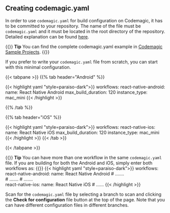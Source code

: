 ---
---

## Creating codemagic.yaml
In order to use `codemagic.yaml` for build configuration on Codemagic, it has to be committed to your repository. The name of the file must be `codemagic.yaml` and it must be located in the root directory of the repository. Detailed explanation can be found [here](../yaml/yaml-getting-started).

{{<notebox>}}
**Tip**
You can find the complete codemagic.yaml example in [Codemagic Sample Projects](https://github.com/codemagic-ci-cd/codemagic-sample-projects/blob/main/react-native/react-native-demo-project/codemagic.yaml#L5).
{{</notebox>}}

If you prefer to write your `codemagic.yaml` file from scratch, you can start with this minimal configuration.

{{< tabpane >}}
{{% tab header="Android" %}}

{{< highlight yaml "style=paraiso-dark">}}
workflows:
    react-native-android:
        name: React Native Android
        max_build_duration: 120
        instance_type: mac_mini
{{< /highlight >}}

{{% /tab %}}

{{% tab header="iOS" %}}

{{< highlight yaml "style=paraiso-dark">}}
workflows:
    react-native-ios:
        name: React Native iOS
        max_build_duration: 120
        instance_type: mac_mini
{{< /highlight >}}
{{< /tab >}}

{{< /tabpane >}}


{{<notebox>}}
**Tip**
You can have more than one workflow in the same `codemagic.yaml` file. If you are building for both the Android and iOS, simply enter both workflows as:
{{</notebox>}}
{{< highlight yaml "style=paraiso-dark">}}
workflows:
    react-native-android:
        name: React Native Android
        # .......    
        # .......
        # .......  
    react-native-ios:
        name: React Native iOS
        # ......
{{< /highlight >}}


Scan for the `codemagic.yaml` file by selecting a branch to scan and clicking the **Check for configuration** file button at the top of the page. Note that you can have different configuration files in different branches.
